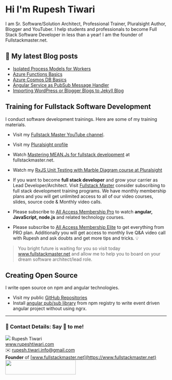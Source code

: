 # Hi I'm Rupesh Tiwari

I am Sr. Software/Solution Architect, Professional Trainer, Pluralsight Author, Blogger and YouTuber. I help students and professionals to become Full Stack Software Developer in less than a year! I am the founder of Fullstackmaster.net.

## 📩 My latest Blog posts

<!-- BLOG-POST-LIST:START -->
- [Isolated Process Models for Workers](https://www.rupeshtiwari.com/isolated-process-models-for-workers/)
- [Azure Functions Basics](https://www.rupeshtiwari.com/azure-functions-basics/)
- [Azure Cosmos DB Basics](https://www.rupeshtiwari.com/azure-cosmos-db-basics/)
- [Angular Service as PubSub Message Handler](https://www.rupeshtiwari.com/soa/angular-service-as-message-handler/)
- [Importing WordPress or Blogger Blogs to Jekyll Blog](https://www.rupeshtiwari.com/writing/importing-wordpress-or-blogger-blogs-to-jekyll-blog/)
<!-- BLOG-POST-LIST:END -->

## Training for Fullstack Software Development

I conduct software development trainings. Here are some of my training materials.
- Visit my [Fullstack Master YouTube channel](https://youtube.com/fullstackmaster). 
- Visit my [Pluralsight profile](https://app.pluralsight.com/profile/author/rupesh-tiwari)
- Watch [Mastering MEAN.Js for fullstack development](https://fullstackmaster.net/course/3/mastering-meanjs) at fullstackmaster.net. 
- Watch my [RxJS Unit Testing with Marble Diagram course at Pluralsight](https://app.pluralsight.com/library/courses/unit-testing-rxjs-marble-diagrams/table-of-contents)
- If you want to become **full stack developer** and grow your carrier as Lead Developer/Architect. Visit [Fullstack Master](https://www.fullstackmaster.net) consider subscribing to full stack development training programs. We have monthly membership plans and you will get unlimited access to all of our video courses, slides, source code & Monthly video calls.

- Please subscribe to [All Access Membership Pro](www.fullstackmaster.net/pro) to watch **angular, JavaScript, node.js** and related technology courses.
- Please subscribe to [All Access Membership Elite](www.fullstackmaster.net/elite) to get everything from PRO plan. Additionally you will get access to monthly live Q&A video call with Rupesh and ask doubts and get more tips and tricks.
💡
> You bright future is waiting for you so visit today www.fullstackmaster.net and allow me to help you to board on your dream software architect/lead role.

## Creating Open Source 

I write open source on npm and angular technologies. 

- Visit my public [GitHub Repositories](https://github.com/rupeshtiwari?tab=repositories)
- Install [angular pub/sub library](https://www.npmjs.com/package/@fsms/angular-pubsub) from npm registry to write event driven angular project without using ngrx. 

---

### 💖 Contact Details: Say 👋 to me!
![](https://imgur.com/0vP8izF.png)
Rupesh Tiwari\
www.rupeshtiwari.com \
✉️ <rupesh.tiwari.info@gmail.com> \
**Founder** of [www.fullstackmaster.net](https://www.fullstackmaster.net) \
[<img src="https://i.imgur.com/9OCLciM.png" width="220" height="45">](http://www.fullstackmaster.net)
